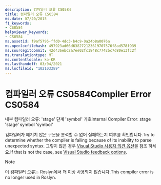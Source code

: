 ```yaml
---
description: 컴파일러 오류 CS0584
title: 컴파일러 오류 CS0584
ms.date: 07/20/2015
f1_keywords:
- CS0584
helpviewer_keywords:
- CS0584
ms.assetid: f9af5795-ffd0-4dc3-b4c9-0a24b8a0076a
ms.openlocfilehash: 497923ad66d638272123619707576f8ad578f939
ms.sourcegitcommit: 42d436ebc2a7ee02fc1848c7742bc7d80e13fc2f
ms.translationtype: MT
ms.contentlocale: ko-KR
ms.lasthandoff: 03/04/2021
ms.locfileid: "102103389"
---
```

# <a name="compiler-error-cs0584"></a><span data-ttu-id="ea011-103">컴파일러 오류 CS0584</span><span class="sxs-lookup"><span data-stu-id="ea011-103">Compiler Error CS0584</span></span>

<span data-ttu-id="ea011-104">내부 컴파일러 오류: 'stage' 단계 'symbol' 기호</span><span class="sxs-lookup"><span data-stu-id="ea011-104">Internal Compiler Error: stage 'stage' symbol 'symbol'</span></span>
  
 <span data-ttu-id="ea011-105">컴파일러가 예기치 않은 구문을 분석할 수 없어 실패하는지 여부를 확인합니다.</span><span class="sxs-lookup"><span data-stu-id="ea011-105">Try to determine whether the compiler is failing because of its inability to parse unexpected syntax.</span></span> <span data-ttu-id="ea011-106">그렇지 않은 경우 [Visual Studio 사용자 의견 옵션](/visualstudio/ide/feedback-options)을 참조 하세요.</span><span class="sxs-lookup"><span data-stu-id="ea011-106">If that is not the case, see [Visual Studio feedback options](/visualstudio/ide/feedback-options).</span></span>

> [!NOTE]
> <span data-ttu-id="ea011-107">이 컴파일러 오류는 Roslyn에서 더 이상 사용되지 않습니다.</span><span class="sxs-lookup"><span data-stu-id="ea011-107">This compiler error is no longer used in Roslyn.</span></span>
